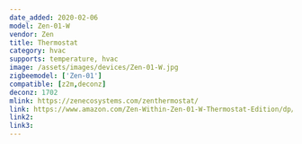 ```yaml
---
date_added: 2020-02-06
model: Zen-01-W
vendor: Zen
title: Thermostat
category: hvac
supports: temperature, hvac
image: /assets/images/devices/Zen-01-W.jpg
zigbeemodel: ['Zen-01']
compatible: [z2m,deconz]
deconz: 1702
mlink: https://zenecosystems.com/zenthermostat/
link: https://www.amazon.com/Zen-Within-Zen-01-W-Thermostat-Edition/dp/B00XCVV8CS
link2: 
link3: 
---
```

